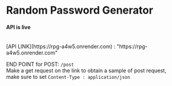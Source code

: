 # Random Password Generator
#### API is live
<br>
[API LINK](https://rpg-a4w5.onrender.com) : "https://rpg-a4w5.onrender.com"
<br>

END POINT for POST: `/post`
<br>
Make a get request on the link to obtain a sample of post request,
<br>
make sure to set `Content-Type : application/json`
